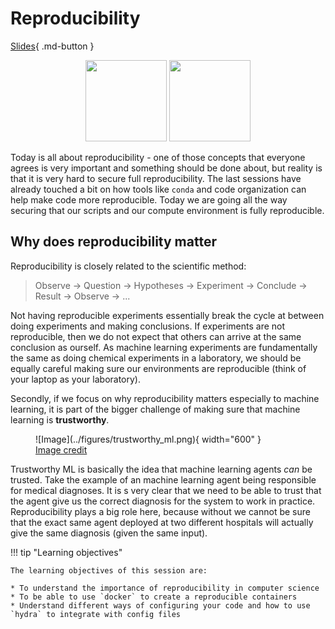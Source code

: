 # Reproducibility

[Slides](../slides/Reproducibility.pdf){ .md-button }

<p align="center">
  <img src="../figures/icons/docker.png" width="130">
  <img src="../figures/icons/hydra.png" width="130">
</p>

Today is all about reproducibility - one of those concepts that everyone agrees is very important and something should
be done about, but reality is that it is very hard to secure full reproducibility. The last sessions have already
touched a bit on how tools like `conda` and code organization can help make code more reproducible. Today we are going
all the way securing that our scripts and our compute environment is fully reproducible.

## Why does reproducibility matter
Reproducibility is closely related to the scientific method:

> Observe -> Question -> Hypotheses -> Experiment -> Conclude -> Result -> Observe -> ...

Not having reproducible experiments essentially break the cycle at between doing experiments and making conclusions.
If experiments are not reproducible, then we do not expect that others can arrive at the same conclusion as ourself.
As machine learning experiments are fundamentally the same as doing chemical experiments in a laboratory, we should be
equally careful making sure our environments are reproducible (think of your laptop as your laboratory).

Secondly, if we focus on why reproducibility matters especially to machine learning, it is part of the bigger challenge
of making sure that machine learning is **trustworthy**.

<figure markdown>
  ![Image](../figures/trustworthy_ml.png){ width="600" }
  <figcaption> <a href="https://towardsdatascience.com/reproducible-machine-learning-cf1841606805"> Image credit </a> </figcaption>
</figure>

Trustworthy ML is basically the idea that machine learning agents *can* be trusted. Take the example of an machine
learning agent being responsible for medical diagnoses. It is s very clear that we need to be able to trust that the
agent give us the correct diagnosis for the system to work in practice. Reproducibility plays a big role here,
because without we cannot be sure that the exact same agent deployed at two different hospitals will actually give
the same diagnosis (given the same input).

!!! tip "Learning objectives"

    The learning objectives of this session are:

    * To understand the importance of reproducibility in computer science
    * To be able to use `docker` to create a reproducible containers
    * Understand different ways of configuring your code and how to use `hydra` to integrate with config files
